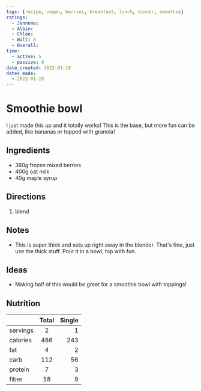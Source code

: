 ```yaml
---
tags: [recipe, vegan, berries, breakfast, lunch, dinner, smoothie]
ratings:
  - Jennene: 
  - Albin: 
  - Chloe: 
  - Walt: 8
  - Overall: 
time:
  - active: 5
  - passive: 0
date_created: 2022-01-19
dates_made:
  - 2022-01-19
---
```


# Smoothie bowl
I just made this up and it totally works! This is the base, but more fun can be added, like bananas or topped with granola!

## Ingredients
- 360g frozen mixed berries
- 400g oat milk
- 40g maple syrup

## Directions
1. blend

## Notes
- This is super thick and sets up right away in the blender. That's fine, just use the thick stuff. Pour it in a bowl, top with fun.

## Ideas
- Making half of this would be great for a smoothie bowl with toppings!

## Nutrition

|          |      Total    |  Single |
|----------|:-------------:|--------:|
| servings | 2             | 1       |
| calories | 486           | 243     |
| fat      | 4             | 2       |
| carb     | 112           | 56      |
| protein  | 7             | 3       |
| fiber    | 18            | 9       |